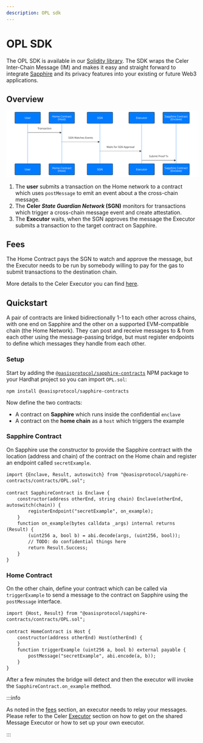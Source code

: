 ```yaml
---
description: OPL sdk
---
```


# OPL SDK


The OPL SDK is available in our [Solidity library][sapphire-contracts].
The SDK wraps the Celer Inter-Chain Message (IM) and makes it easy and straight
forward to integrate [Sapphire] and its privacy features into your existing or
future Web3 applications.

[sapphire-contracts]: https://www.npmjs.com/package/@oasisprotocol/sapphire-contracts
[Sapphire]: https://oasis.net/sapphire

## Overview

![Transaction Flow](../../diagrams/opl-contract-flow.mmd.svg)

1. The **user** submits a transaction on the Home network to a contract which uses
   `postMessage` to emit an event about a the cross-chain message.
2. The **Celer *State Guardian Network* (SGN)** monitors for transactions which
   trigger a cross-chain message event and create attestation.
3. The **Executor** waits, when the SGN approves the message the Executor submits a
   transaction to the target contract on Sapphire.

## Fees

The Home Contract pays the SGN to watch and approve the message, but the
Executor needs to be run by somebody willing to pay for the gas to submit
transactions to the destination chain.

More details to the Celer Executor you can find [here][celer-executor].


## Quickstart

A pair of contracts are linked bidirectionally 1-1 to each other across chains,
with one end on Sapphire and the other on a supported EVM-compatible chain (the
Home Network). They can post and receive messages to & from each other using the
message-passing bridge, but must register endpoints to define which messages
they handle from each other.

### Setup

Start by adding the [`@oasisprotocol/sapphire-contracts`] NPM package to your
Hardhat project so you can import `OPL.sol`:

```shell npm2yarn
npm install @oasisprotocol/sapphire-contracts
```

[`@oasisprotocol/sapphire-contracts`]: http://npmjs.com/package/@oasisprotocol/sapphire-contracts

Now define the two contracts:

- A contract on **Sapphire** which runs inside the confidential `enclave`
- A contract on the **home chain** as a `host` which triggers the example

### Sapphire Contract

On Sapphire use the constructor to provide the Sapphire contract with the
location (address and chain) of the contract on the Home chain and register an
endpoint called `secretExample`.

```solidity
import {Enclave, Result, autoswitch} from "@oasisprotocol/sapphire-contracts/contracts/OPL.sol";

contract SapphireContract is Enclave {
    constructor(address otherEnd, string chain) Enclave(otherEnd, autoswitch(chain)) {
        registerEndpoint("secretExample", on_example);
    }
    function on_example(bytes calldata _args) internal returns (Result) {
        (uint256 a, bool b) = abi.decode(args, (uint256, bool));
        // TODO: do confidential things here
        return Result.Success;
    }
}
```

### Home Contract

On the other chain, define your contract which can be called via
`triggerExample` to send a message to the contract on Sapphire using the
`postMessage` interface.

```solidity
import {Host, Result} from "@oasisprotocol/sapphire-contracts/contracts/OPL.sol";

contract HomeContract is Host {
    constructor(address otherEnd) Host(otherEnd) {
    }
    function triggerExample (uint256 a, bool b) external payable {
        postMessage("secretExample", abi.encode(a, b));
    }
}
```

After a few minutes the bridge will detect and then the executor will invoke the
`SapphireContract.on_example` method.

:::info

As noted in the [fees](#fees) section, an executor needs to relay your messages.
Please refer to the Celer [Executor][celer-executor] section on how to get on
the shared Message Executor or how to set up your own executor.

:::

[celer-executor]: ../celer/README.md#executor
